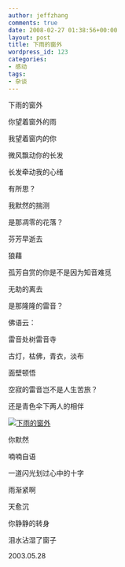 ```yaml
---
author: jeffzhang
comments: true
date: 2008-02-27 01:38:56+00:00
layout: post
title: 下雨的窗外
wordpress_id: 123
categories:
- 感动
tags:
- 杂谈
---
```


[](http://photo.blog.sina.com.cn/showpic.html#blogid=57f9431101008n1h&url=http://static11.photo.sina.com.cn/orignal/57f943114471a2d18b34a)

下雨的窗外

你望着窗外的雨

我望着窗内的你

微风飘动你的长发

长发牵动我的心绪

有所思？

我默然的揣测

是那凋零的花落？

芬芳早逝去

狼藉

孤芳自赏的你是不是因为知音难觅

无助的离去

是那隆隆的雷音？

佛语云：

雷音处树雷音寺

古灯，枯佛，青衣，淡布

面壁顿悟

空寂的雷音岂不是人生苦旅？

还是青色伞下两人的相伴

[![下雨的窗外](http://simg.sinajs.cn/blog7style/images/common/sg_trans.gif)](http://photo.blog.sina.com.cn/showpic.html#blogid=57f9431101008n1h&url=http://static11.photo.sina.com.cn/orignal/57f943114471a2d18b34a)

你默然

喃喃自语

一道闪光划过心中的十字

雨渐紧啊

天愈沉

你静静的转身

泪水沾湿了窗子

2003.05.28
